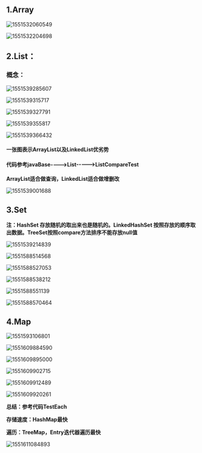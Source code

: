 ## 1.Array

![1551532060549](..\0.image\1551532060549.png)

![1551532204698](..\0.image\1551532204698.png)

## 2.List：

### 概念：

![1551539285607](..\0.image\1551539285607.png)

![1551539315717](..\0.image\1551539315717.png)

![1551539327791](..\0.image\1551539327791.png)

![1551539355817](..\0.image\1551539355817.png)

![1551539366432](..\0.image\1551539366432.png)

#### 一张图表示ArrayList以及LinkedList优劣势

#### 代码参考javaBase---->List----->ListCompareTest

**ArrayList适合做查询，LinkedList适合做增删改**

![1551539001688](..\0.image\1551539001688.png)

## 3.Set

**注：HashSet 存放随机的取出来也是随机的。LinkedHashSet 按照存放的顺序取出数据。TreeSet按照compare方法排序不能存放null值**

![1551539214839](..\0.image\1551539214839.png)

![1551588514568](..\0.image\1551588514568.png)

![1551588527053](..\0.image\1551588527053.png)

![1551588538212](..\0.image\1551588538212.png)

![1551588551139](..\0.image\1551588551139.png)

![1551588570464](..\0.image\1551588570464.png)

## 4.Map

![1551593106801](..\0.image\1551593106801.png)

![1551609884590](..\0.image\1551609884590.png)

![1551609895000](..\0.image\1551609895000.png)

![1551609902715](..\0.image\1551609902715.png)

![1551609912489](..\0.image\1551609912489.png)

![1551609920261](..\0.image\1551609920261.png)

**总结：参考代码TestEach**

**存储速度：HashMap最快**

**遍历：TreeMap，Entry迭代器遍历最快**

![1551611084893](..\0.image\1551611084893.png)

